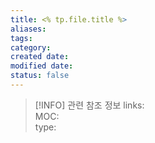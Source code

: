 ```yaml
---
title: <% tp.file.title %>
aliases: 
tags: 
category: 
created date: 
modified date: 
status: false
---
```

> [!INFO] 관련 참조 정보
> links:  
> MOC:  
> type: 
## 

